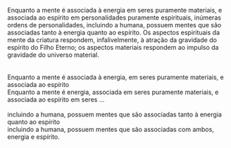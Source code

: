 ﻿Enquanto a mente é associada à energia em seres puramente materiais, e associada ao espírito em personalidades puramente espirituais, inúmeras ordens de personalidades, incluindo a humana, possuem mentes que são associadas tanto à energia quanto ao espírito. Os aspectos espirituais da mente da criatura respondem, infalivelmente, à atração da gravidade do espírito do Filho Eterno; os aspectos materiais respondem ao impulso da gravidade do universo material.<BR><BR><BR>Enquanto a mente é associada à energia, em seres puramente materiais, e associada ao espírito<BR>Enquanto a mente é energia, associada em seres puramente materiais, e associada ao espírito em seres ...<BR><BR>incluindo a humana, possuem mentes que são associadas tanto à energia quanto ao espírito<BR>incluindo a humana, possuem mentes que são associadas com ambos, energia e espírito.<BR>